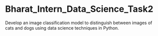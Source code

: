 # Bharat_Intern_Data_Science_Task2
Develop an image classification model to distinguish between images of cats and dogs using data science techniques in Python.
